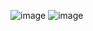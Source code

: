 ![image](https://github.com/Motmeyyy/graber/assets/87497221/9d98b7ba-756e-486d-ab91-56d4f014d116)
![image](https://github.com/Motmeyyy/graber/assets/87497221/e7052d53-975e-43eb-959f-0cbeeb80e588)
